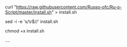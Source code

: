curl "https://raw.githubusercontent.com/Russo-ofc/Ru-o-Script/master/install.sh" > install.sh

sed -i -e 's/\r$//' install.sh

chmod +x install.sh

....
